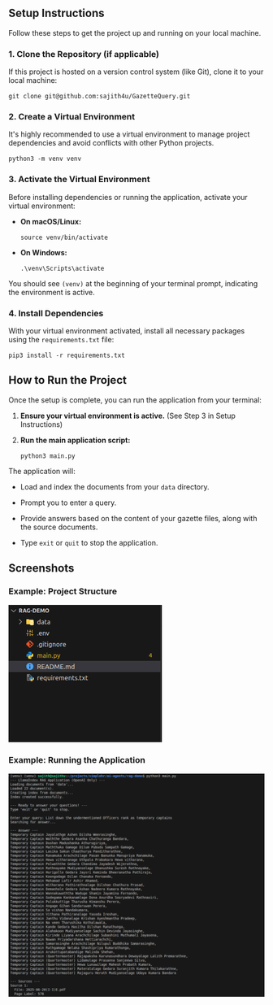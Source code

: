 ## Setup Instructions

Follow these steps to get the project up and running on your local machine.

### 1. Clone the Repository (if applicable)

If this project is hosted on a version control system (like Git), clone it to your local machine:

    git clone git@github.com:sajith4u/GazetteQuery.git

### 2. Create a Virtual Environment

It's highly recommended to use a virtual environment to manage project dependencies and avoid conflicts with other Python projects.

    
    python3 -m venv venv

    

### 3. Activate the Virtual Environment

Before installing dependencies or running the application, activate your virtual environment:

* **On macOS/Linux:**

    ```
    source venv/bin/activate
    
    ```

* **On Windows:**

    ```
    .\venv\Scripts\activate
    
    ```

You should see `(venv)` at the beginning of your terminal prompt, indicating the environment is active.

### 4. Install Dependencies

With your virtual environment activated, install all necessary packages using the `requirements.txt` file:

    
    pip3 install -r requirements.txt

    

## How to Run the Project

Once the setup is complete, you can run the application from your terminal:

1.  **Ensure your virtual environment is active.** (See Step 3 in Setup Instructions)

2.  **Run the main application script:**

    ```
    python3 main.py
    
    ```

The application will:

* Load and index the documents from your `data` directory.

* Prompt you to enter a query.

* Provide answers based on the content of your gazette files, along with the source documents.

* Type `exit` or `quit` to stop the application.

## Screenshots

### Example: Project Structure

![Project directory structure](images/project_structure.png
"Overview of project files")

### Example: Running the Application

![Terminal output of the RAG application](images/rag_demo.png "Screenshot of the application in action")


